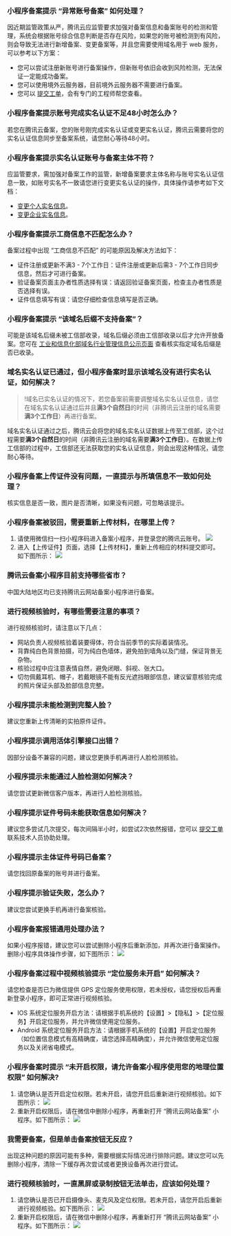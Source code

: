 ### 小程序备案提示 “异常账号备案” 如何处理？
因近期监管政策从严，腾讯云应监管要求加强对备案信息和备案账号的检测和管理，系统会根据账号综合信息判断是否存在风险，如果您的账号被检测到有风险，则会导致无法进行新增备案、变更备案等，并且您需要使用域名用于 web 服务，可以参考以下方案： 
- 您可以尝试注册新账号进行备案操作，但新账号依旧会收到风险检测，无法保证一定能成功备案。 
- 您可以使用境外云服务器，目前境外云服务器不需要进行备案。 
- 您可以 [提交工单](https://console.cloud.tencent.com/workorder/category)，会有专门的工程师帮您查看。 

### 小程序备案提示账号完成实名认证不足48小时怎么办？ 
若您在腾讯云备案，您的账号刚完成实名认证或变更实名认证，腾讯云需要将您的实名认证信息同步至备案系统，请您耐心等待48小时。

### 小程序备案提示实名认证账号与备案主体不符？
应监管要求，需加强对备案工作的监管，新增备案要求主体名称与账号实名认证信息一致，如账号实名不一致请您进行变更实名认证的操作，具体操作请参考如下文档：
- [变更个人实名信息](https://cloud.tencent.com/document/product/378/34075)。
- [变更企业实名信息](https://cloud.tencent.com/document/product/378/43087)。

### 小程序备案提示工商信息不匹配怎么办？
备案过程中出现 “工商信息不匹配” 的可能原因及解决方法如下： 
- 证件注册或更新不满3 - 7个工作日：证件注册或更新后需3 - 7个工作日同步信息，然后才可进行备案。
- 验证备案页面主办者性质选择有误：请返回验证备案页面，检查主办者性质是否选择有误。
- 证件信息填写有误：请您仔细检查信息填写是否正确。

### 小程序备案提示 “该域名后缀不支持备案”？
可能是该域名后缀未被工信部收录，域名后缀必须由工信部收录以后才允许开放备案。您可在 [工业和信息化部域名行业管理信息公示页面](http://域名.信息/#) 查看核实指定域名后缀是否已收录。

### 域名实名认证已通过，但小程序备案时显示该域名没有进行实名认证，如何解决？
>!域名已实名认证的情况下，若您备案前需要调整域名实名认证信息，请您在域名实名认证通过后并且**满3个自然日**的时间（非腾讯云注册的域名需要**满3个工作日**）再进行备案。
>
域名实名认证通过之后，腾讯云会将您的域名实名认证数据上传至工信部，这个过程需要**满3个自然日**的时间（非腾讯云注册的域名需要**满3个工作日**）。在数据上传工信部的过程中，工信部还无法获取您的实名认证信息，则会出现这种情况，请您耐心等待。

### 小程序备案上传证件没有问题，一直提示与所填信息不一致如何处理？
核实信息是否一致，图片是否清晰，如果没有问题，可忽略该提示。 

### 小程序备案被驳回，需要重新上传材料，在哪里上传？
1. 请使用微信扫一扫小程序码进入备案小程序，并登录您的腾讯云账号。
![](https://main.qcloudimg.com/raw/733c9e36fac545bfc6b216218818f26b.jpg)
2. 进入【上传证件】页面，选择【上传材料】，重新上传相应的材料提交即可。如下图所示：
![](https://main.qcloudimg.com/raw/dd246a0b0464030b828d9f985b6ccfa2.jpg)

### 腾讯云备案小程序目前支持哪些省市？
中国大陆地区均已支持腾讯云网站备案小程序进行备案。

### 进行视频核验时，有哪些需要注意的事项？
进行视频核验时，请注意以下几点：
- 网站负责人视频核验着装要得体，符合当前季节的实际着装情况。
- 背靠纯白色背景拍摄，可为纯白色墙体，避免拍到墙角以及门缝，保证背景无杂物。
- 核验过程中应注意表情自然，避免闭眼、斜视、张大口。
- 切勿佩戴耳机、帽子，若戴眼镜不能有反光遮挡眼部信息，建议留意核验完成的照片保证头部及脸部信息完整。

### 小程序提示未能检测到完整人脸？
建议您重新上传清晰的实拍原件证件。 

### 小程序提示调用活体引擎接口出错？
因部分设备不兼容的问题，建议您更换手机再进行人脸检测核验。

### 小程序提示未能通过人脸检测如何解决？
请您尝试更新微信客户版本，再进行人脸检测核验。

### 小程序提示证件号码未能获取信息如何解决？
建议您多尝试几次提交，每次间隔半小时，如尝试2次依然报错，您可以 [提交工单](https://console.cloud.tencent.com/workorder/category) 联系技术人员协助处理。

### 小程序提示主体证件号码已备案？
请您找回原备案的账号并进行备案。 

### 小程序提示验证失败，怎么办？  
建议您尝试更换手机再进行备案核验。

### 小程序备案报错通用处理办法？
如果小程序报错，建议您可以尝试删除小程序后重新添加，并再次进行备案操作。
删除小程序具体操作步骤，如下图所示：
![](https://main.qcloudimg.com/raw/8f3467e2bcfd385950bfe0ec3b31a056.png)

### 小程序备案过程中视频核验提示 “定位服务未开启” 如何解决？
请您检查是否已为微信提供 GPS 定位服务使用权限，若未授权，请您授权后再重新登录小程序，即可正常进行视频核验。
- IOS 系统定位服务开启方法：请根据手机系统的【设置】>【隐私】>【定位服务】开启定位服务，并允许微信使用定位服务。
- Android 系统定位服务开启方法：请根据手机系统的【设置】开启定位服务（如位置信息模式有高精确度，请您选择高精确度），并允许微信使用定位服务以及关闭省电模式。

### 小程序备案时提示 “未开启权限，请允许备案小程序使用您的地理位置权限” 如何解决?
1. 请您确认是否开启定位权限。若未开启，请您开启后重新进行视频核验。如下图所示：
![](https://main.qcloudimg.com/raw/51116ecbda475f7229d97432953b5bb7.png)
2. 重新开启权限后，请在微信中删除小程序，再重新打开 “腾讯云网站备案” 小程序。如下图所示：
![](https://main.qcloudimg.com/raw/c3962d0e164c703480cf056b36558ba7.png)

### 我需要备案，但是单击备案按钮无反应？
出现这种问题的原因可能有多种，需要根据实际情况进行排除问题。建议您可以先删除小程序，清除一下缓存再次尝试或者更换设备再次进行尝试。

### 进行视频核验时，一直黑屏或录制按钮无法单击，应该如何处理？
1. 请您确认是否已开启摄像头、麦克风及定位权限。若未开启，请您开启后重新进行视频核验。如下图所示：
![](https://main.qcloudimg.com/raw/ffb10cf86cb08acedccd9cfd5051bbdc.png)
2. 重新开启权限后，请在微信中删除小程序，再重新打开 “腾讯云网站备案” 小程序。如下图所示：
![](https://main.qcloudimg.com/raw/c3962d0e164c703480cf056b36558ba7.png)




